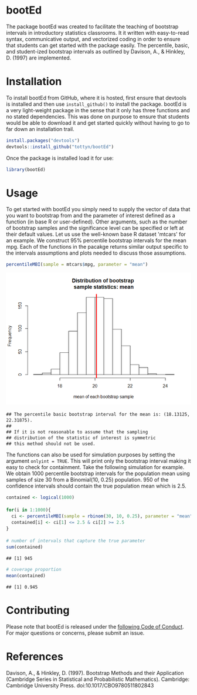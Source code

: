 
# bootEd

The package bootEd was created to facilitate the teaching of bootstrap intervals in introductory statistics classrooms. It it written with easy-to-read syntax, communicative output, and vectorized coding in order to ensure that students can get started with the package easily. The percentile, basic, and student-ized bootstrap intervals as outlined by Davison, A., & Hinkley, D. (1997) are implemented.

# Installation

To install bootEd from GitHub, where it is hosted, first ensure that devtools is installed and then use `install_github()` to install the package. bootEd is a very light-weight package in the sense that it only has three functions and no stated dependencies. This was done on purpose to ensure that students would be able to download it and get started quickly without having to go to far down an installation trail. 


```r
install.packages("devtools")
devtools::install_github("tottyn/bootEd")
```

Once the package is installed load it for use:


```r
library(bootEd)
```

# Usage

To get started with bootEd you simply need to supply the vector of data that you want to bootstrap from and the parameter of interest defined as a function (in base R or user-defined). Other arguments, such as the number of bootstrap samples and the significance level can be specified or left at their default values. Let us use the well-known base R dataset 'mtcars' for an example. We construct 95% percentile bootstrap intervals for the mean mpg. Each of the functions in the pacakge returns similar output specific to the intervals assumptions and plots needed to discuss those assumptions.


```r
percentileMBI(sample = mtcars$mpg, parameter = "mean")
```

![](unnamed-chunk-3-1.png)<!-- -->

```
## The percentile basic bootstrap interval for the mean is: (18.13125, 22.31875).
## 
## If it is not reasonable to assume that the sampling 
## distribution of the statistic of interest is symmetric 
## this method should not be used.
```

The functions can also be used for simulation purposes by setting the argument `onlyint = TRUE`. This will print only the bootstrap interval making it easy to check for containment. Take the following simulation for example. We obtain 1000 percentile bootstrap intervals for the population mean using samples of size 30 from a Binomial(10, 0.25) population. 950 of the confidence intervals should contain the true population mean which is 2.5. 


```r
contained <- logical(1000)

for(i in 1:1000){
  ci <- percentileMBI(sample = rbinom(30, 10, 0.25), parameter = "mean", onlyint = TRUE)
  contained[i] <- ci[1] <= 2.5 & ci[2] >= 2.5
}

# number of intervals that capture the true parameter
sum(contained)
```

```
## [1] 945
```

```r
# coverage proportion
mean(contained)
```

```
## [1] 0.945
```

# Contributing

Please note that bootEd is released under the [following Code of Conduct](code_of_conduct.md). For major questions or concerns, please submit an issue.

# References 

Davison, A., & Hinkley, D. (1997). Bootstrap Methods and their Application (Cambridge Series in Statistical and Probabilistic Mathematics). Cambridge: Cambridge University Press. doi:10.1017/CBO9780511802843

